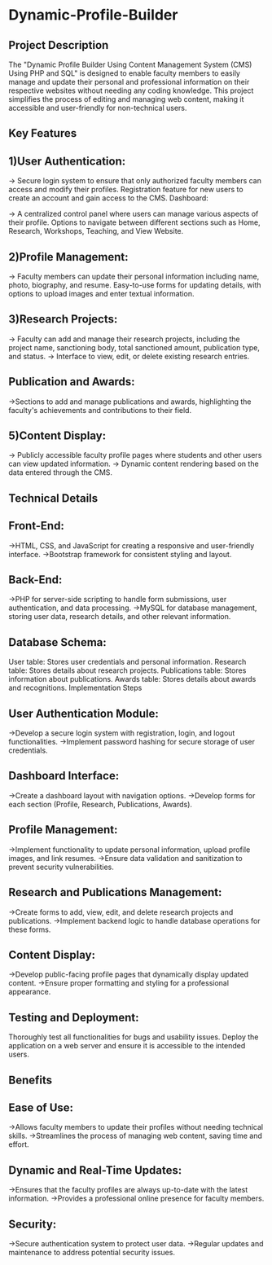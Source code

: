 # Dynamic-Profile-Builder

Project Description
--------------------

The "Dynamic Profile Builder Using Content Management System (CMS) Using PHP and SQL" is designed to enable faculty members to easily manage and update their personal and professional information on their respective websites without needing any coding knowledge. This project simplifies the process of editing and managing web content, making it accessible and user-friendly for non-technical users.

Key Features
-------------
1)User Authentication:
----------------------

-> Secure login system to ensure that only authorized faculty members can access and modify their profiles.
  Registration feature for new users to create an account and gain access to the CMS.
  Dashboard:

-> A centralized control panel where users can manage various aspects of their profile.
   Options to navigate between different sections such as Home, Research, Workshops, Teaching, and View Website.
   
2)Profile Management:
   -----------------

-> Faculty members can update their personal information including name, photo, biography, and resume.
  Easy-to-use forms for updating details, with options to upload images and enter textual information.
  
  3)Research Projects:
  -------------------

-> Faculty can add and manage their research projects, including the project name, sanctioning body, total sanctioned 
   amount, publication type, and status.
-> Interface to view, edit, or delete existing research entries.

Publication and Awards:
----------------------

->Sections to add and manage publications and awards, highlighting the faculty's achievements and contributions to their 
  field.

5)Content Display:
------------------

-> Publicly accessible faculty profile pages where students and other users can view updated information.
-> Dynamic content rendering based on the data entered through the CMS.


Technical Details
----------------
Front-End:
-----------

->HTML, CSS, and JavaScript for creating a responsive and user-friendly interface.
->Bootstrap framework for consistent styling and layout.

Back-End:
--------

->PHP for server-side scripting to handle form submissions, user authentication, and data processing.
->MySQL for database management, storing user data, research details, and other relevant information.

Database Schema:
----------------

User table: Stores user credentials and personal information.
Research table: Stores details about research projects.
Publications table: Stores information about publications.
Awards table: Stores details about awards and recognitions.
Implementation Steps

User Authentication Module:
---------------------------

->Develop a secure login system with registration, login, and logout functionalities.
->Implement password hashing for secure storage of user credentials.

Dashboard Interface:
--------------------

->Create a dashboard layout with navigation options.
->Develop forms for each section (Profile, Research, Publications, Awards).

Profile Management:
-------------------

->Implement functionality to update personal information, upload profile images, and link resumes.
->Ensure data validation and sanitization to prevent security vulnerabilities.

Research and Publications Management:
-------------------------------------

->Create forms to add, view, edit, and delete research projects and publications.
->Implement backend logic to handle database operations for these forms.

Content Display:
----------------

->Develop public-facing profile pages that dynamically display updated content.
->Ensure proper formatting and styling for a professional appearance.

Testing and Deployment:
-----------------------

Thoroughly test all functionalities for bugs and usability issues.
Deploy the application on a web server and ensure it is accessible to the intended users.


Benefits
----------
Ease of Use:
------------

->Allows faculty members to update their profiles without needing technical skills.
->Streamlines the process of managing web content, saving time and effort.

Dynamic and Real-Time Updates:
------------------------------

->Ensures that the faculty profiles are always up-to-date with the latest information.
->Provides a professional online presence for faculty members.

Security:
---------
->Secure authentication system to protect user data.
->Regular updates and maintenance to address potential security issues.
